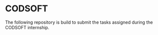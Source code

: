 # CODSOFT

The following repository is build to submit the tasks assigned during the CODSOFT internship.
